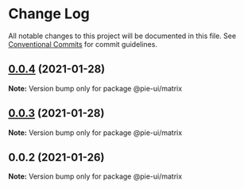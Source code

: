 # Change Log

All notable changes to this project will be documented in this file.
See [Conventional Commits](https://conventionalcommits.org) for commit guidelines.

## [0.0.4](https://github.com/pie-framework/pie-ui/compare/@pie-ui/matrix@0.0.3...@pie-ui/matrix@0.0.4) (2021-01-28)

**Note:** Version bump only for package @pie-ui/matrix





## [0.0.3](https://github.com/pie-framework/pie-ui/compare/@pie-ui/matrix@0.0.2...@pie-ui/matrix@0.0.3) (2021-01-28)

**Note:** Version bump only for package @pie-ui/matrix





## 0.0.2 (2021-01-26)

**Note:** Version bump only for package @pie-ui/matrix
